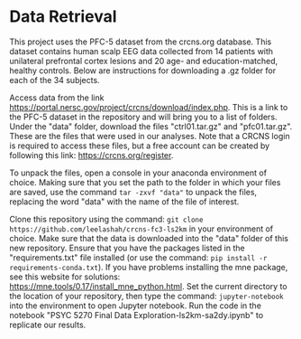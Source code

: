 # Data Retrieval

This project uses the PFC-5 dataset from the crcns.org database. This dataset contains human scalp EEG data collected from 14 patients with unilateral prefrontal cortex lesions and 20 age- and education-matched, healthy controls. Below are instructions for downloading a .gz folder for each of the 34 subjects.

Access data from the link https://portal.nersc.gov/project/crcns/download/index.php. This is a link to the PFC-5 dataset in the repository and will bring you to a list of folders. Under the "data" folder, download the files "ctrl01.tar.gz" and "pfc01.tar.gz". These are the files that were used in our analyses. Note that a CRCNS login is required to access these files, but a free account can be created by following this link: https://crcns.org/register.

To unpack the files, open a console in your anaconda environment of choice. Making sure that you set the path to the folder in which your files are saved, use the command ```tar -zxvf "data"``` to unpack the files, replacing the word "data" with the name of the file of interest.

Clone this repository using the command: ```git clone https://github.com/leelashah/crcns-fc3-ls2km``` in your environment of choice. Make sure that the data is downloaded into the "data" folder of this new repository. Ensure that you have the packages listed in the "requirements.txt" file installed (or use the command: ```pip install -r requirements-conda.txt```). If you have problems installing the mne package, see this website for solutions: https://mne.tools/0.17/install_mne_python.html. Set the current directory to the location of your repository, then type the command: ```jupyter-notebook``` into the environment to open Jupyter notebook. Run the code in the notebook "PSYC 5270 Final Data Exploration-ls2km-sa2dy.ipynb" to replicate our results.
    
